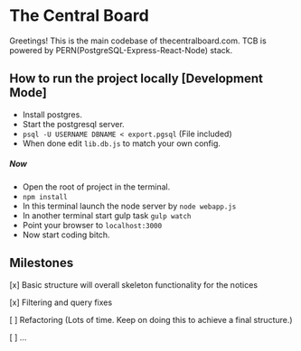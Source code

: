 # The Central Board 

Greetings!
This is the main codebase of thecentralboard.com. 
TCB is powered by PERN(PostgreSQL-Express-React-Node) stack.

## How to run the project locally [Development Mode]

- Install postgres.
- Start the postgresql server.
- `psql -U USERNAME DBNAME < export.pgsql` (File included)
- When done edit `lib.db.js` to match your own config.

##### Now 
- Open the root of project in the terminal.
- `npm install`
- In this terminal launch the node server by `node webapp.js`
- In another terminal start gulp task `gulp watch`
- Point your browser to `localhost:3000`
- Now start coding bitch.

## Milestones 

[x] Basic structure will overall skeleton functionality for the notices

[x] Filtering and query fixes

[ ] Refactoring (Lots of time. Keep on doing this to achieve a final structure.) 

[ ] ...